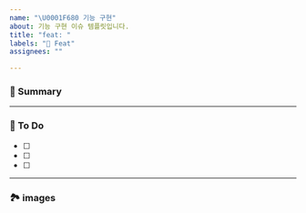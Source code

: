 ```yaml
---
name: "\U0001F680 기능 구현"
about: 기능 구현 이슈 템플릿입니다.
title: "feat: "
labels: "🚀 Feat"
assignees: ""

---
```


### 🚀 Summary

<!-- 해당 이슈에 대한 간략한 설명을 적어주세요. -->

---

### 📝 To Do

<!-- 해야할 일을 적어주세요. -->

- [ ]
- [ ]
- [ ]

---

### 🏞️ images 

<!-- 관련된 이미지가 있으면 추가해주세요. -->

